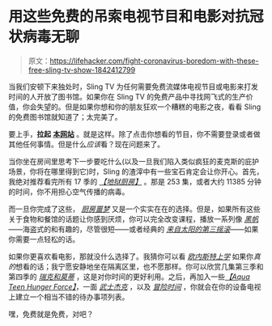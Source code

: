 # 用这些免费的吊索电视节目和电影对抗冠状病毒无聊

> 原文：<https://lifehacker.com/fight-coronavirus-boredom-with-these-free-sling-tv-show-1842412799>

当我们安顿下来独处时，Sling TV 为任何需要免费流媒体电视节目或电影来打发时间的人开放了图书馆。如果你在 Sling TV 的免费产品中寻找网飞式的生产价值，你会失望的。但是如果你想和你的朋友狂欢一个糟糕的电影之夜，看看 Sling 的免费图书馆就知道了；太完美了。



要上手，**拉起** [**本网站**](https://watch.sling.com/) 。就是这样。除了点击你想看的节目，你不需要登录或者做其他任何事情。但是什么*应该*看？现在问题来了。

当你坐在房间里思考下一步要吃什么(以及一旦我们陷入类似疯狂的麦克斯的庇护场景，你将在哪里得到它)时，Sling 的渣滓中有一些宝石肯定会让你开心。首先，我绝对推荐看完所有 17 季的 [*【地狱厨房】*](https://watch.sling.com/browse/my-tv/details/series/735db0cd63ca410f998d3e4c5c765c6b) 。那是 253 集，或者大约 11385 分钟的时间，你不用担心空气传播的病毒。

而一旦你完成了这些， [*厨房噩梦*](https://watch.sling.com/browse/my-tv/details/series/8aa2784e01a04dfcbe649064ccdfac90) 又是一个实实在在的选择。但是，如果所有这些关于食物和餐馆的话题让你感到厌烦，你可以完全改变课程，播放一系列像 [*黑帆*](https://watch.sling.com/browse/my-tv/details/series/389ea02b6f4e49f2835410a983d3d148)——海盗式的和有趣的，尽管很短——或者经典的 [*来自太阳的第三摇滚*](https://watch.sling.com/browse/my-tv/details/series/98e3a0b497e24b4ca5c008703186fb12)——如果你需要一点轻松的话。

如果你更喜欢看电影，那就没什么选择了。我猜你可以看 [*欧内斯特上学*](https://watch.sling.com/browse/my-tv/details/program/5e461fd720a14ce281c02a1c37607050) 如果你*真的*想看的话；我宁愿安静地坐在隔离区里，也不愿那样。你可以欣赏几集第三季和第四季的 [*瑞克和莫蒂*](https://watch.sling.com/browse/my-tv/details/series/4e45ac2c3ab5477f9345cea59d23dbc4) ，这是对你时间的更好利用。之后，再加入一些[*【Aqua Teen Hunger Force】*](https://watch.sling.com/browse/my-tv/details/series/e2d86b39116340319331e358435653b8)，一面 [*武士杰克*](https://watch.sling.com/browse/my-tv/details/series/8417b6a8e0d64749bbf549a385aeae51) ，以及 [*冒险时间*](https://watch.sling.com/browse/my-tv/details/series/d41f1453f60a4cf6aa73e6706ceea605) ，你就会在你的设备电视上建立一个相当不错的待办事项列表。

嘿，免费就是免费，对吧？